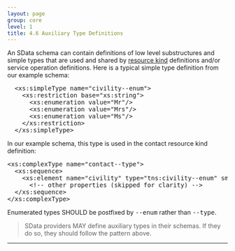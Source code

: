 ```yaml
---
layout: page
group: core
level: 1
title: 4.6 Auxiliary Type Definitions
---
```


An SData schema can&nbsp;contain definitions of low level substructures and simple
types that are used and&nbsp;shared by [resource kind](../0101/ "1.1 Terminology")
definitions and/or service operation definitions. Here is a typical simple type
definition&nbsp;from our example schema:

<pre>&nbsp; &lt;xs:simpleType name="civility--enum"&gt;
&nbsp;&nbsp;&nbsp; &lt;xs:restriction base="xs:string"&gt;
&nbsp;&nbsp;&nbsp;&nbsp;&nbsp; &lt;xs:enumeration value="Mr"/&gt;
&nbsp;&nbsp;&nbsp;&nbsp;&nbsp; &lt;xs:enumeration value="Mrs"/&gt;
&nbsp;&nbsp;&nbsp;&nbsp;&nbsp; &lt;xs:enumeration value="Ms"/&gt;
&nbsp;&nbsp;&nbsp; &lt;/xs:restriction&gt;
&nbsp; &lt;/xs:simpleType&gt;</pre>

In our example schema, this type is used in the contact resource kind
definition:

<pre>&lt;xs:complexType&nbsp;name="contact--type"&gt;
&nbsp;&nbsp;&lt;xs:sequence&gt;
&nbsp;&nbsp;&nbsp; &lt;xs:element&nbsp;name="civility"&nbsp;type="tns:civility--enum" sme:label="Civility"&nbsp;/&gt;
      &lt;!-- other properties (skipped for clarity) --&gt;
&nbsp;&nbsp;&lt;/xs:sequence&gt;
&lt;/xs:complexType&gt;</pre>

Enumerated types SHOULD be postfixed by <tt>--enum</tt> rather than
<tt>--type</tt>.

<blockquote class="compliance">SData providers MAY define auxiliary types in their schemas. If
they do so, they should follow the pattern above.</blockquote>

* * *
